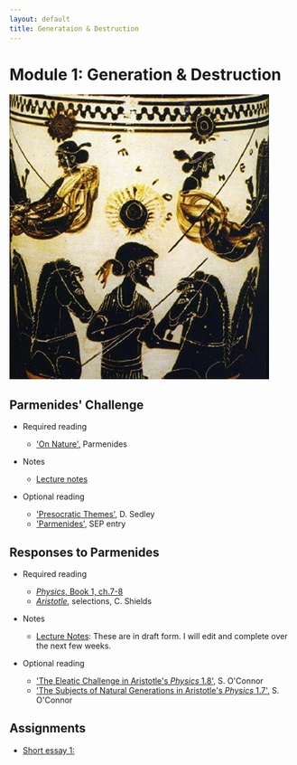 ```yaml
---
layout: default
title: Generataion & Destruction
---
```


# Module 1: Generation & Destruction

![alt text](parm.png)


## Parmenides' Challenge

+ Required reading
  + ['On Nature',](text) Parmenides

+ Notes
	+ [Lecture notes](notes)

+ Optional reading
   + ['Presocratic Themes',](Pres.pdf) D. Sedley 
   + ['Parmenides',](https://plato.stanford.edu/entries/parmenides/) SEP entry
  


## Responses to Parmenides

+ Required reading
  + [*Physics*, Book 1, ch.7-8](phys1.pdf)
  + [*Aristotle*,](shields.pdf) selections, C. Shields

+ Notes
	+ [Lecture Notes](notes2): These are in draft form. I will edit and complete over the next few weeks. 

+ Optional reading
  + ['The Eleatic Challenge in Aristotle's *Physics* 1.8',](eleatic.pdf) S. O'Connor
  + ['The Subjects of Natural Generations in Aristotle's *Physics* 1.7',](subjects.pdf) S. O'Connor
 


## Assignments
+ [Short essay 1:](essay) 

